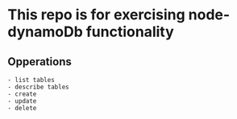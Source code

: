 # This repo is for exercising node-dynamoDb functionality

## Opperations
    - list tables
    - describe tables
    - create
    - update
    - delete